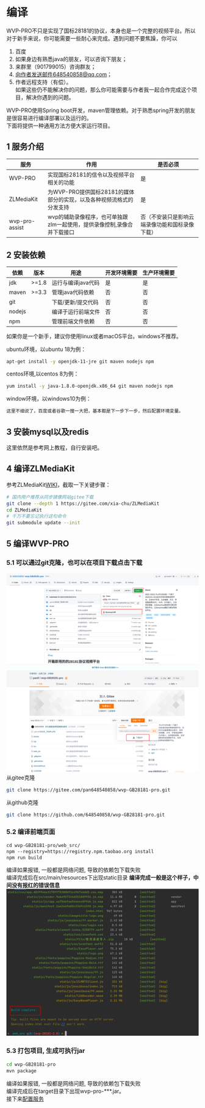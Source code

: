 <!-- 编译 -->
# 编译
WVP-PRO不只是实现了国标28181的协议，本身也是一个完整的视频平台。所以对于新手来说，你可能需要一些耐心来完成。遇到问题不要焦躁，你可以
1. 百度
2. 如果身边有熟悉java的朋友，可以咨询下朋友；
3. 来群里（901799015）咨询群友；
4. 向作者发送邮件648540858@qq.com；
5. 作者远程支持（有偿）。   
   如果这些仍不能解决你的问题，那么你可能需要与作者我一起合作完成这个项目，解决你遇到的问题。


WVP-PRO使用Spring boot开发，maven管理依赖。对于熟悉spring开发的朋友是很容易进行编译部署以及运行的。  
下面将提供一种通用方法方便大家运行项目。
## 1 服务介绍
| 服务             | 作用                                       | 是否必须                    |
|----------------|------------------------------------------|-------------------------|
| WVP-PRO        | 实现国标28181的信令以及视频平台相关的功能                  | 是                       |
| ZLMediaKit     | 为WVP-PRO提供国标28181的媒体部分的实现，以及各种视频流格式的分发支持 | 是                       |
| wvp-pro-assist | wvp的辅助录像程序，也可单独跟zlm一起使用，提供录像控制,录像合并下载接口  | 否（不安装只是影响云端录像功能和国标录像下载） |

## 2 安装依赖
| 依赖     | 版本         | 用途          | 开发环境需要 | 生产环境需要 |
|--------|------------|-------------|--------|--------|
| jdk    | >=1.8      | 运行与编译java代码 | 是      | 是      |  
| maven  | >=3.3      | 管理java代码依赖  | 否      | 否      |
| git    || 下载/更新/提交代码 | 否           | 否      |
| nodejs || 编译于运行前端文件  | 否           | 否      |
| npm    || 管理前端文件依赖   | 否           | 否      |

如果你是一个新手，建议你使用linux或者macOS平台。windows不推荐。

ubuntu环境，以ubuntu 18为例：
``` bash
apt-get install -y openjdk-11-jre git maven nodejs npm
```
centos环境,以centos 8为例：
```bash
yum install -y java-1.8.0-openjdk.x86_64 git maven nodejs npm
```
window环境，以windows10为例：
```bash
这里不细说了，百度或者谷歌一搜一大把，基本都是下一步下一步，然后配置环境变量。
```
## 3 安装mysql以及redis
这里依然是参考网上教程，自行安装吧。

## 4 编译ZLMediaKit
参考ZLMediaKit[WIKI](https://github.com/ZLMediaKit/ZLMediaKit/wiki)，截取一下关键步骤：
```bash
# 国内用户推荐从同步镜像网站gitee下载 
git clone --depth 1 https://gitee.com/xia-chu/ZLMediaKit
cd ZLMediaKit
# 千万不要忘记执行这句命令
git submodule update --init
```
## 5 编译WVP-PRO
### 5.1 可以通过git克隆，也可以在项目下载点击下载
![点击下载](_media/img_1.png)
![点击下载](_media/img_2.png)
从gitee克隆
```bash
git clone https://gitee.com/pan648540858/wvp-GB28181-pro.git
```
从github克隆
```bash
git clone https://github.com/648540858/wvp-GB28181-pro.git
```

### 5.2 编译前端页面
```shell script
cd wvp-GB28181-pro/web_src/
npm --registry=https://registry.npm.taobao.org install
npm run build
```
编译如果报错, 一般都是网络问题, 导致的依赖包下载失败  
编译完成后在src/main/resources下出现static目录
**编译完成一般是这个样子，中间没有报红的错误信息**
![编译成功](_media/img.png)

### 5.3 打包项目, 生成可执行jar
```bash
cd wvp-GB28181-pro
mvn package
```
编译如果报错, 一般都是网络问题, 导致的依赖包下载失败  
编译完成后在target目录下出现wvp-pro-***.jar。  
接下来[配置服务](./_content/introduction/config.md)

  






